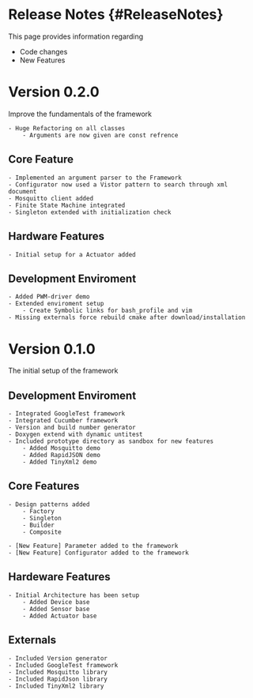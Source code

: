 Release Notes {#ReleaseNotes}
============

This page provides information regarding 
- Code changes
- New Features

# Version 0.2.0
Improve the fundamentals of the framework

	- Huge Refactoring on all classes
		- Arguments are now given are const refrence

## Core Feature
	- Implemented an argument parser to the Framework
	- Configurator now used a Vistor pattern to search through xml document
	- Mosquitto client added
	- Finite State Machine integrated
	- Singleton extended with initialization check

## Hardware Features
	- Initial setup for a Actuator added

## Development Enviroment
	- Added PWM-driver demo
	- Extended enviroment setup
		- Create Symbolic links for bash_profile and vim
	- Missing externals force rebuild cmake after download/installation
	
# Version 0.1.0
The initial setup of the framework 

## Development Enviroment
	- Integrated GoogleTest framework
	- Integrated Cucumber framework
	- Version and build number generator
	- Doxygen extend with dynamic untitest
	- Included prototype directory as sandbox for new features
		- Added Mosquitto demo
		- Added RapidJSON demo
		- Added TinyXml2 demo

## Core Features
	- Design patterns added
		- Factory
		- Singleton
		- Builder
		- Composite
	
	- [New Feature] Parameter added to the framework
	- [New Feature] Configurator added to the framework

## Hardeware Features
	- Initial Architecture has been setup
		- Added Device base
		- Added Sensor base
		- Added Actuator base

## Externals
	- Included Version generator
	- Included GoogleTest framework
	- Included Mosquitto library
	- Included RapidJson library
	- Included TinyXml2 library

